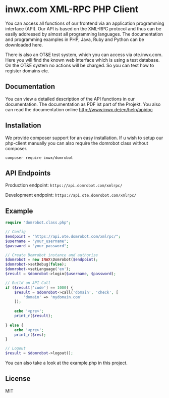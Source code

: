 inwx.com XML-RPC PHP Client
=========
You can access all functions of our frontend via an application programming interface (API). Our API is based on the XML-RPC protocol and thus can be easily addressed by almost all programming languages. The documentation and programming examples in PHP, Java, Ruby and Python can be downloaded here.

There is also an OT&E test system, which you can access via ote.inwx.com. Here you will find the known web interface which is using a test database. On the OT&E system no actions will be charged. So you can test how to register domains etc.

Documentation
------
You can view a detailed description of the API functions in our documentation. The documentation as PDF ist part of the Projekt. You also can read the documentation online http://www.inwx.de/en/help/apidoc

Installation
-------
We provide composer support for an easy installation. If u wish to setup our php-client manually
you can also require the domrobot class without composer.

```
composer require inwx/domrobot
```

API Endpoints
-------
Production endpoint: `https://api.domrobot.com/xmlrpc/`

Development endpoint: `https://api.ote.domrobot.com/xmlrpc/`

Example
-------

```php
require "domrobot.class.php";

// Config
$endpoint = "https://api.ote.domrobot.com/xmlrpc/";
$username = "your_username";
$password = "your_password";

// Create Domrobot instance and authorize
$domrobot = new INWX\Domrobot($endpoint);
$domrobot->setDebug(false);
$domrobot->setLanguage('en');
$result = $domrobot->login($username, $password);

// Build an API Call
if ($result['code'] == 1000) {
	$result = $domrobot->call('domain', 'check', [
	    'domain' => 'mydomain.com'
	]);
	
	echo '<pre>';
	print_r($result);
	
} else {
    echo '<pre>';
	print_r($res);
}

// Logout
$result = $domrobot->logout();
```

You can also take a look at the example.php in this project.

License
----

MIT
